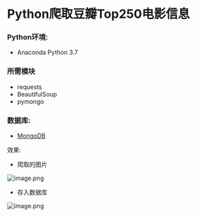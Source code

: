 <a name="e9fc8413"></a>
# Python爬取豆瓣Top250电影信息

<a name="TRnSF"></a>
### Python环境:

- Anaconda Python 3.7

<a name="TDcwI"></a>
### 所需模块

- requests
- BeautifulSoup
- pymongo

<a name="iqv8k"></a>
### 数据库:

- [MongoDB](https://www.mongodb.com/download-center?jmp=nav#community)

效果:<br />

- 爬取的图片

![image.png](https://cdn.nlark.com/yuque/0/2019/png/334982/1561727607067-f06194c8-d96b-4f40-bfbf-2aee7a3abcea.png#align=left&display=inline&height=366&name=image.png&originHeight=457&originWidth=875&size=317578&status=done&width=700)



- 存入数据库

![image.png](https://cdn.nlark.com/yuque/0/2019/png/334982/1561727639409-260f00ca-2452-4f17-ba86-71c37d91a62e.png#align=left&display=inline&height=636&name=image.png&originHeight=795&originWidth=1482&size=152699&status=done&width=1185.6)


